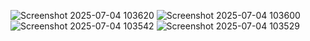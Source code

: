 ![Screenshot 2025-07-04 103620](https://github.com/user-attachments/assets/694ad65b-5366-4bc2-908a-a4a37cda4da0)
![Screenshot 2025-07-04 103600](https://github.com/user-attachments/assets/fdb725e0-01d2-44e6-be4f-9246cb574e0d)
![Screenshot 2025-07-04 103542](https://github.com/user-attachments/assets/ca168d25-88e8-4351-a103-7597dc241c76)
![Screenshot 2025-07-04 103529](https://github.com/user-attachments/assets/64a648f4-f15a-4d87-919c-44fb52b6acc5)
